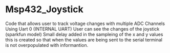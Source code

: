 # Msp432_Joystick
Code that allows user to track voltage changes with multiple ADC Channels 
Using Uart 0 (INTERNAL UART) User can see the changes of the joystick (sparkfun model)
Small delay added in the sampleing of the x and y values
this is created so that when the values are being sent to the serial terminal is not overpopulated with informantion. 
